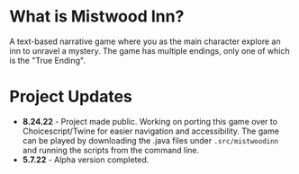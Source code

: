 # What is Mistwood Inn?
A text-based narrative game where you as the main character explore an inn to unravel a mystery. 
The game has multiple endings, only one of which is the "True Ending".

# Project Updates

- **8.24.22** - Project made public. Working on porting this game over to Choicescript/Twine for easier navigation and accessibility. The game can be played by downloading the .java files under `.src/mistwoodinn` and running the scripts from the command line.
- **5.7.22** - Alpha version completed.
